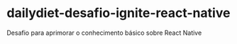 # dailydiet-desafio-ignite-react-native
Desafio para aprimorar o conhecimento básico sobre React Native

